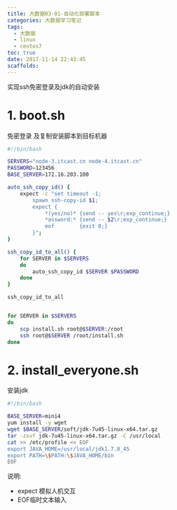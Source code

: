 ```yaml
---
title: 大数据03-01-自动化部署脚本
categories: 大数据学习笔记
tags:
  - 大数据
  - linux
  - centos7
toc: true
date: 2017-11-14 22:43:45
scaffolds:
---
```

实现ssh免密登录及jdk的自动安装
# 1. boot.sh
免密登录 及复制安装脚本到目标机器
<!-- more -->
```bash
#!/bin/bash

SERVERS="node-3.itcast.cn node-4.itcast.cn"
PASSWORD=123456
BASE_SERVER=172.16.203.100

auto_ssh_copy_id() {
    expect -c "set timeout -1;
        spawn ssh-copy-id $1;
        expect {
            *(yes/no)* {send -- yes\r;exp_continue;}
            *assword:* {send -- $2\r;exp_continue;}
            eof        {exit 0;}
        }";
}

ssh_copy_id_to_all() {
    for SERVER in $SERVERS
    do
        auto_ssh_copy_id $SERVER $PASSWORD
    done
}

ssh_copy_id_to_all


for SERVER in $SERVERS
do
    scp install.sh root@$SERVER:/root
    ssh root@$SERVER /root/install.sh
done
```
# 2. install_everyone.sh
安装jdk
```bash
#!/bin/bash

BASE_SERVER=mini4
yum install -y wget
wget $BASE_SERVER/soft/jdk-7u45-linux-x64.tar.gz
tar -zxvf jdk-7u45-linux-x64.tar.gz -C /usr/local
cat >> /etc/profile << EOF
export JAVA_HOME=/usr/local/jdk1.7.0_45
export PATH=\$PATH:\$JAVA_HOME/bin
EOF
```
说明:
- expect 模拟人机交互
- EOF临时文本输入
